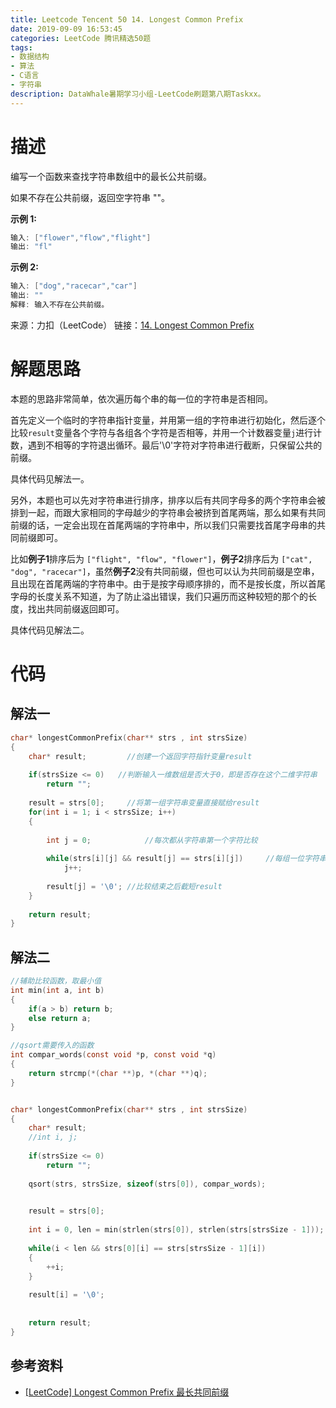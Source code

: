 ```yaml
---
title: Leetcode Tencent 50 14. Longest Common Prefix
date: 2019-09-09 16:53:45
categories: LeetCode 腾讯精选50题
tags:
- 数据结构
- 算法
- C语言
- 字符串
description: DataWhale暑期学习小组-LeetCode刷题第八期Taskxx。
---
```


# 描述

编写一个函数来查找字符串数组中的最长公共前缀。

如果不存在公共前缀，返回空字符串 ""。

**示例 1:**

```c
输入: ["flower","flow","flight"]
输出: "fl"
```

**示例 2:**

```c
输入: ["dog","racecar","car"]
输出: ""
解释: 输入不存在公共前缀。
```

来源：力扣（LeetCode）
链接：[14. Longest Common Prefix](https://leetcode-cn.com/problems/longest-common-prefix)

# 解题思路

本题的思路非常简单，依次遍历每个串的每一位的字符串是否相同。

首先定义一个临时的字符串指针变量，并用第一组的字符串进行初始化，然后逐个比较`result`变量各个字符与各组各个字符是否相等，并用一个计数器变量`j`进行计数，遇到不相等的字符退出循环。最后'\0'字符对字符串进行截断，只保留公共的前缀。

具体代码见解法一。

另外，本题也可以先对字符串进行排序，排序以后有共同字母多的两个字符串会被排到一起，而跟大家相同的字母越少的字符串会被挤到首尾两端，那么如果有共同前缀的话，一定会出现在首尾两端的字符串中，所以我们只需要找首尾字母串的共同前缀即可。

比如**例子1**排序后为 `["flight", "flow", "flower"]`，**例子2**排序后为 `["cat", "dog", "racecar"]`，虽然**例子2**没有共同前缀，但也可以认为共同前缀是空串，且出现在首尾两端的字符串中。由于是按字母顺序排的，而不是按长度，所以首尾字母的长度关系不知道，为了防止溢出错误，我们只遍历而这种较短的那个的长度，找出共同前缀返回即可。

具体代码见解法二。

# 代码

## 解法一

```c
char* longestCommonPrefix(char** strs , int strsSize) 
{
    char* result;         //创建一个返回字符指针变量result
    
    if(strsSize <= 0)   //判断输入一维数组是否大于0，即是否存在这个二维字符串
        return "";
    
    result = strs[0];     //将第一组字符串变量直接赋给result
    for(int i = 1; i < strsSize; i++)
    { 
        
        int j = 0;            //每次都从字符串第一个字符比较
        
        while(strs[i][j] && result[j] == strs[i][j])     //每组一位字符串与result变量进行比较
            j++;
        
        result[j] = '\0'; //比较结束之后截短result
    }
    
    return result;
}
```

## 解法二

```c
//辅助比较函数，取最小值
int min(int a, int b)
{
    if(a > b) return b;
    else return a;
}

//qsort需要传入的函数
int compar_words(const void *p, const void *q)
{
    return strcmp(*(char **)p, *(char **)q);
}


char* longestCommonPrefix(char** strs , int strsSize) 
{
    char* result;                                                          //创建一个临时字符指针变量result
    //int i, j;           
    
    if(strsSize <= 0)                                                      //判断输入一维数组是否大于0，即是否存在这个二维字符串；
        return "";
    
    qsort(strs, strsSize, sizeof(strs[0]), compar_words);                  //对字符串组按字母进行升序排序

    
    result = strs[0];                                                      //将第一组字符串变量直接赋给result；
    
    int i = 0, len = min(strlen(strs[0]), strlen(strs[strsSize - 1]));
    
    while(i < len && strs[0][i] == strs[strsSize - 1][i])                 //比较求得最长公共前缀的长度
    {        
        ++i;
    }
    
    result[i] = '\0';                                                     //将最长公共前缀后面的字符串进行截断
    
    
    return result;
}
```

## 参考资料

- [[LeetCode] Longest Common Prefix 最长共同前缀](https://www.cnblogs.com/grandyang/p/4606926.html)